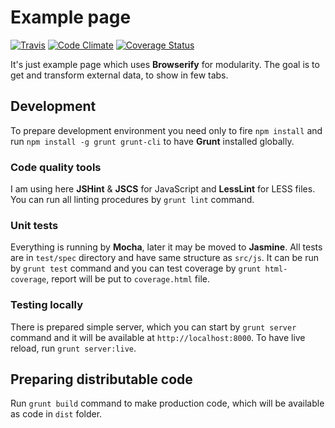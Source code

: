 # Example page

[![Travis](https://travis-ci.org/Rangoo94/example-browserify.svg)](https://travis-ci.org/Rangoo94/example-browserify)
[![Code Climate](https://codeclimate.com/github/Rangoo94/example-browserify/badges/gpa.svg)](https://codeclimate.com/github/Rangoo94/example-browserify)
[![Coverage Status](https://coveralls.io/repos/Rangoo94/example-browserify/badge.svg)](https://coveralls.io/r/Rangoo94/example-browserify)

It's just example page which uses **Browserify** for modularity. The goal is to get and transform external data, to show in few tabs.

## Development

To prepare development environment you need only to fire `npm install` and run `npm install -g grunt grunt-cli` to have **Grunt** installed globally.

### Code quality tools

I am using here **JSHint** & **JSCS** for JavaScript and **LessLint** for LESS files. You can run all linting procedures by `grunt lint` command.

### Unit tests

Everything is running by **Mocha**, later it may be moved to **Jasmine**.
All tests are in `test/spec` directory and have same structure as `src/js`. It can be run by `grunt test` command and you can test coverage by `grunt html-coverage`, report will be put to `coverage.html` file.

### Testing locally

There is prepared simple server, which you can start by `grunt server` command and it will be available at `http://localhost:8000`. To have live reload, run `grunt server:live`.

## Preparing distributable code

Run `grunt build` command to make production code, which will be available as code in `dist` folder.
